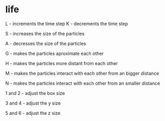 # life


L - increments the time step
K - decrements the time step


S - increases the size of the particles

A - decresses the size of the particles


G - makes the particles aproximate each other

H - makes the particles more distant from each other


M - makes the particles interact with each other from an bigger distance

N - makes the particles interact with each other from an smaller distance

1 and 2 - adjust the box size

3 and 4 - adjust the y size

5 and 6 - adjust the z size

